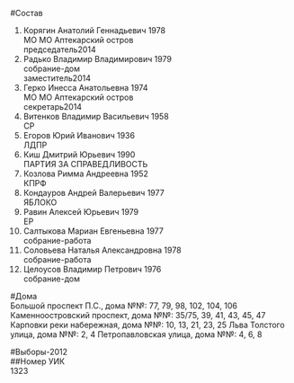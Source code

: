 #Состав  
1. Корягин Анатолий Геннадьевич 1978  
    МО МО Аптекарский остров  
    председатель2014  
2. Радько Владимир Владимирович 1979  
    собрание-дом  
    заместитель2014  
3. Герко Инесса Анатольевна 1974  
    МО МО Аптекарский остров  
    секретарь2014  
4. Витенков Владимир Васильевич 1958  
    СР  
5. Егоров Юрий Иванович 1936  
    ЛДПР  
6. Киш Дмитрий Юрьевич 1990  
    ПАРТИЯ ЗА СПРАВЕДЛИВОСТЬ  
7. Козлова Римма Андреевна 1952  
    КПРФ  
8. Кондауров Андрей Валерьевич 1977  
    ЯБЛОКО  
9. Равин Алексей Юрьевич 1979  
    ЕР  
10. Салтыкова Мариан Евгеньевна 1977  
    собрание-работа  
11. Соловьева Наталья Александровна 1978  
    собрание-работа  
12. Целоусов Владимир Петрович 1976  
    собрание-дом  
  
#Дома  
Большой проспект П.С., дома №№: 77, 79, 98, 102, 104, 106 Каменноостровский проспект, дома №№: 35/75, 39, 41, 43, 45, 47 Карповки реки набережная, дома №№: 10, 13, 21, 23, 25 Льва Толстого улица, дома №№: 2, 4 Петропавловская улица, дома №№: 4, 6, 8  
  
#Выборы-2012  
##Номер УИК  
1323  
